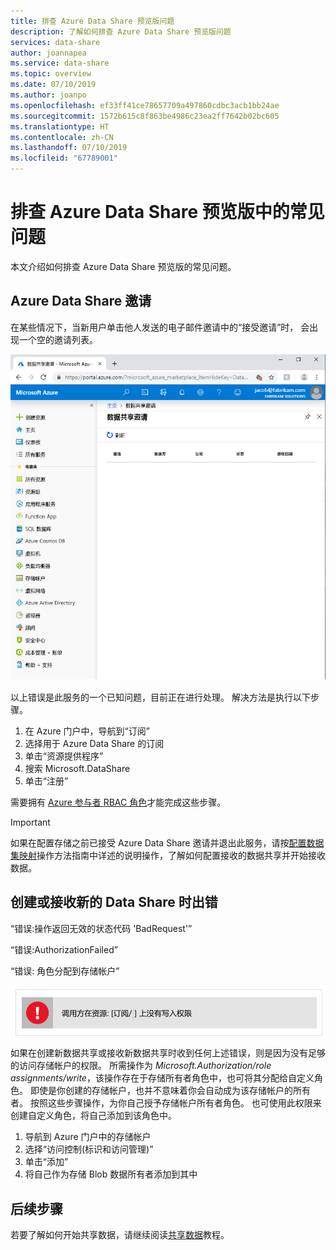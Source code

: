 ```yaml
---
title: 排查 Azure Data Share 预览版问题
description: 了解如何排查 Azure Data Share 预览版问题
services: data-share
author: joannapea
ms.service: data-share
ms.topic: overview
ms.date: 07/10/2019
ms.author: joanpo
ms.openlocfilehash: ef33ff41ce78657709a497860cdbc3acb1bb24ae
ms.sourcegitcommit: 1572b615c8f863be4986c23ea2ff7642b02bc605
ms.translationtype: HT
ms.contentlocale: zh-CN
ms.lasthandoff: 07/10/2019
ms.locfileid: "67789001"
---
```

# <a name="troubleshoot-common-issues-in-azure-data-share-preview"></a>排查 Azure Data Share 预览版中的常见问题

本文介绍如何排查 Azure Data Share 预览版的常见问题。 

## <a name="azure-data-share-invitations"></a>Azure Data Share 邀请 

在某些情况下，当新用户单击他人发送的电子邮件邀请中的“接受邀请”时，  会出现一个空的邀请列表。 

![无邀请](media/no-invites.png)

以上错误是此服务的一个已知问题，目前正在进行处理。 解决方法是执行以下步骤。 

1. 在 Azure 门户中，导航到“订阅” 
1. 选择用于 Azure Data Share 的订阅
1. 单击“资源提供程序” 
1. 搜索 Microsoft.DataShare
1. 单击“注册” 

需要拥有 [Azure 参与者 RBAC 角色](https://docs.microsoft.com/azure/role-based-access-control/built-in-roles#contributor)才能完成这些步骤。 

> [!IMPORTANT]
> 如果在配置存储之前已接受 Azure Data Share 邀请并退出此服务，请按[配置数据集映射](how-to-configure-mapping.md)操作方法指南中详述的说明操作，了解如何配置接收的数据共享并开始接收数据。 

## <a name="error-when-creating-or-receiving-a-new-data-share"></a>创建或接收新的 Data Share 时出错

“错误:操作返回无效的状态代码 'BadRequest'”

“错误:AuthorizationFailed”

“错误: 角色分配到存储帐户”

![权限错误](media/error-write-privilege.png)

如果在创建新数据共享或接收新数据共享时收到任何上述错误，则是因为没有足够的访问存储帐户的权限。 所需操作为 *Microsoft.Authorization/role assignments/write*，该操作存在于存储所有者角色中，也可将其分配给自定义角色。 即使是你创建的存储帐户，也并不意味着你会自动成为该存储帐户的所有者。 按照这些步骤操作，为你自己授予存储帐户所有者角色。 也可使用此权限来创建自定义角色，将自己添加到该角色中。  

1. 导航到 Azure 门户中的存储帐户
1. 选择“访问控制(标识和访问管理)” 
1. 单击“添加” 
1. 将自己作为存储 Blob 数据所有者添加到其中

## <a name="next-steps"></a>后续步骤

若要了解如何开始共享数据，请继续阅读[共享数据](share-your-data.md)教程。

